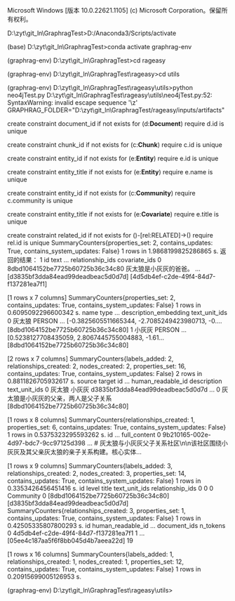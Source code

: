 Microsoft Windows [版本 10.0.22621.1105]
(c) Microsoft Corporation。保留所有权利。

D:\zyt\git_ln\GraphragTest>D:/Anaconda3/Scripts/activate

(base) D:\zyt\git_ln\GraphragTest>conda activate graphrag-env

(graphrag-env) D:\zyt\git_ln\GraphragTest>cd rageasy

(graphrag-env) D:\zyt\git_ln\GraphragTest\rageasy>cd utils

(graphrag-env) D:\zyt\git_ln\GraphragTest\rageasy\utils>python neo4jTest.py
D:\zyt\git_ln\GraphragTest\rageasy\utils\neo4jTest.py:52: SyntaxWarning: invalid escape sequence '\z'
  GRAPHRAG_FOLDER="D:\zyt\git_ln\GraphragTest/rageasy/inputs/artifacts"

create constraint document_id if not exists for (d:__Document__) require d.id is unique

create constraint chunk_id if not exists for (c:__Chunk__) require c.id is unique

create constraint entity_id if not exists for (e:__Entity__) require e.id is unique

create constraint entity_title if not exists for (e:__Entity__) require e.name is unique

create constraint entity_id if not exists for (c:__Community__) require c.community is unique

create constraint entity_title if not exists for (e:__Covariate__) require e.title is unique

create constraint related_id if not exists for ()-[rel:RELATED]->() require rel.id is unique
SummaryCounters{properties_set: 2, contains_updates: True, contains_system_updates: False}
1 rows in 1.9868199825286865 s.
返回的结果： 1
                                 id         text  ...                    relationship_ids                           covariate_ids
0  8dbd1064152be7725b60725b36c34c80  灰太狼是小灰灰的爸爸。  ...  [d3835bf3dda84ead99deadbeac5d0d7d]  [4d5db4ef-c2de-49f4-84d7-f137281ea7f1]

[1 rows x 7 columns]
SummaryCounters{properties_set: 2, contains_updates: True, contains_system_updates: False}
1 rows in 0.6095092296600342 s.
  name    type  ...                              description_embedding                       text_unit_ids
0  灰太狼  PERSON  ...  [-0.3825605511665344, -2.7085249423980713, -0....  [8dbd1064152be7725b60725b36c34c80]
1  小灰灰  PERSON  ...  [0.5238127708435059, 2.8067445755004883, -1.61...  [8dbd1064152be7725b60725b36c34c80]

[2 rows x 7 columns]
SummaryCounters{labels_added: 2, relationships_created: 2, nodes_created: 2, properties_set: 16, contains_updates: True, contains_system_updates: False}
2 rows in 0.8811826705932617 s.
  source target                                id  ...  human_readable_id         description                       text_unit_ids
0    灰太狼    小灰灰  d3835bf3dda84ead99deadbeac5d0d7d  ...                  0  灰太狼是小灰灰的父亲，两人是父子关系  [8dbd1064152be7725b60725b36c34c80]

[1 rows x 8 columns]
SummaryCounters{relationships_created: 1, properties_set: 6, contains_updates: True, contains_system_updates: False}
1 rows in 0.5375323295593262 s.
                                     id  ...                                       full_content
0  9b210165-002e-4d97-bdc7-9cc97125d398  ...  # 灰太狼与小灰灰父子关系社区\n\n该社区围绕小灰灰及其父亲灰太狼的亲子关系构建。核心实体...

[1 rows x 9 columns]
SummaryCounters{labels_added: 3, relationships_created: 2, nodes_created: 3, properties_set: 14, contains_updates: True, contains_system_updates: False}
1 rows in 0.3353426456451416 s.
  id  level        title                       text_unit_ids                    relationship_ids
0  0      0  Community 0  [8dbd1064152be7725b60725b36c34c80]  [d3835bf3dda84ead99deadbeac5d0d7d]
SummaryCounters{relationships_created: 3, properties_set: 1, contains_updates: True, contains_system_updates: False}
1 rows in 0.42505335807800293 s.
                                     id human_readable_id  ...                        document_ids n_tokens
0  4d5db4ef-c2de-49f4-84d7-f137281ea7f1                 1  ...  [05ee4c187aa5f6f8bb045d4b7aeea22d]       19

[1 rows x 16 columns]
SummaryCounters{labels_added: 1, relationships_created: 1, nodes_created: 1, properties_set: 12, contains_updates: True, contains_system_updates: False}
1 rows in 0.20915699005126953 s.

(graphrag-env) D:\zyt\git_ln\GraphragTest\rageasy\utils>